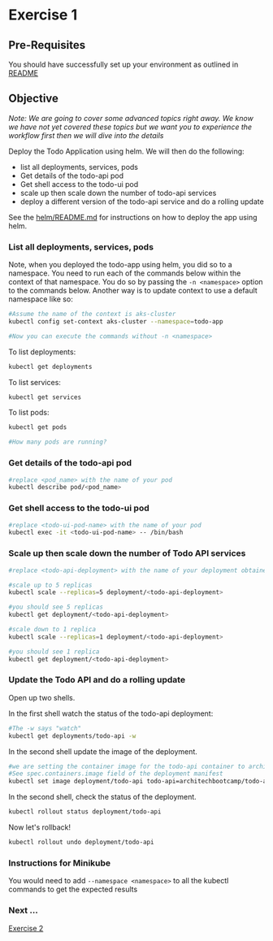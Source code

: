 # Exercise 1 #

## Pre-Requisites ##

You should have successfully set up your environment as outlined in [README](./README.md)

## Objective ##

*Note: We are going to cover some advanced topics right away.  We know we have not yet covered these topics but we want you to experience the workflow first then we will dive into the details*

Deploy the Todo Application using helm. We will then do the following:

* list all deployments, services, pods
* Get details of the todo-api pod
* Get shell access to the todo-ui pod
* scale up then scale down the number of todo-api services
* deploy a different version of the todo-api service and do a rolling update

See the [helm/README.md](../../helm/README.md) for instructions on how to deploy the app using helm.

### List all deployments, services, pods ###

Note, when you deployed the todo-app using helm, you did so to a namespace.  You need to run each of the commands below within the context of that namespace.  You do so by passing the `-n <namespace>` option to the commands below.  Another way is to update context to use a default namespace like so:

```sh
#Assume the name of the context is aks-cluster
kubectl config set-context aks-cluster --namespace=todo-app

#Now you can execute the commands without -n <namespace>

```

To list deployments:

```sh
kubectl get deployments
```

To list services:

```sh
kubectl get services
```

To list pods:

```sh
kubectl get pods

#How many pods are running?
```

### Get details of the todo-api pod ###

```sh
#replace <pod_name> with the name of your pod
kubectl describe pod/<pod_name>
```

### Get shell access to the todo-ui pod ###

```sh
#replace <todo-ui-pod-name> with the name of your pod
kubectl exec -it <todo-ui-pod-name> -- /bin/bash
```

### Scale up then scale down the number of Todo API services ###

```sh
#replace <todo-api-deployment> with the name of your deployment obtained from the 'kubectl get deployments'

#scale up to 5 replicas
kubectl scale --replicas=5 deployment/<todo-api-deployment>

#you should see 5 replicas
kubectl get deployment/<todo-api-deployment>

#scale down to 1 replica
kubectl scale --replicas=1 deployment/<todo-api-deployment>

#you should see 1 replica
kubectl get deployment/<todo-api-deployment>
```

### Update the Todo API and do a rolling update ###

Open up two shells.  

In the first shell watch the status of the todo-api deployment:

```sh
#The -w says "watch"
kubectl get deployments/todo-api -w
```

In the second shell update the image of the deployment.

```sh
#we are setting the container image for the todo-api container to architechbootcamp/todo-api:1.0.1
#See spec.containers.image field of the deployment manifest
kubectl set image deployment/todo-api todo-api=architechbootcamp/todo-api:1.0.1
```

In the second shell, check the status of the deployment.

```sh
kubectl rollout status deployment/todo-api
```

Now let's rollback!

```sh
kubectl rollout undo deployment/todo-api
```

### Instructions for Minikube ###

You would need to add ``` --namespace <namespace> ``` to all the kubectl commands to get the expected results

### Next ... ###

[Exercise 2](./exercise2.md)